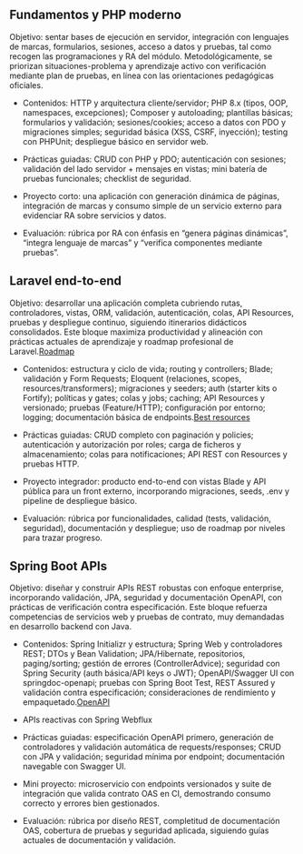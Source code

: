 ## Fundamentos y PHP moderno

Objetivo: sentar bases de ejecución en servidor, integración con lenguajes de marcas, formularios, sesiones, acceso a datos y pruebas, tal como recogen las programaciones y RA del módulo. Metodológicamente, se priorizan situaciones-problema y aprendizaje activo con verificación mediante plan de pruebas, en línea con las orientaciones pedagógicas oficiales.

- Contenidos: HTTP y arquitectura cliente/servidor; PHP 8.x (tipos, OOP, namespaces, excepciones); Composer y autoloading; plantillas básicas; formularios y validación; sesiones/cookies; acceso a datos con PDO y migraciones simples; seguridad básica (XSS, CSRF, inyección); testing con PHPUnit; despliegue básico en servidor web.

- Prácticas guiadas: CRUD con PHP y PDO; autenticación con sesiones; validación del lado servidor + mensajes en vistas; mini batería de pruebas funcionales; checklist de seguridad.

- Proyecto corto: una aplicación con generación dinámica de páginas, integración de marcas y consumo simple de un servicio externo para evidenciar RA sobre servicios y datos.

- Evaluación: rúbrica por RA con énfasis en “genera páginas dinámicas”, “integra lenguaje de marcas” y “verifica componentes mediante pruebas”.

## Laravel end-to-end

Objetivo: desarrollar una aplicación completa cubriendo rutas, controladores, vistas, ORM, validación, autenticación, colas, API Resources, pruebas y despliegue continuo, siguiendo itinerarios didácticos consolidados. Este bloque maximiza productividad y alineación con prácticas actuales de aprendizaje y roadmap profesional de Laravel.[Roadmap](https://laraveldaily.com/roadmap-learning-path)

- Contenidos: estructura y ciclo de vida; routing y controllers; Blade; validación y Form Requests; Eloquent (relaciones, scopes, resources/transformers); migraciones y seeders; auth (starter kits o Fortify); políticas y gates; colas y jobs; caching; API Resources y versionado; pruebas (Feature/HTTP); configuración por entorno; logging; documentación básica de endpoints.[Best resources](https://codecourse.com/articles/the-best-resources-to-learn-laravel-in-2025)

- Prácticas guiadas: CRUD completo con paginación y policies; autenticación y autorización por roles; carga de ficheros y almacenamiento; colas para notificaciones; API REST con Resources y pruebas HTTP.

- Proyecto integrador: producto end-to-end con vistas Blade y API pública para un front externo, incorporando migraciones, seeds, .env y pipeline de despliegue básico.

- Evaluación: rúbrica por funcionalidades, calidad (tests, validación, seguridad), documentación y despliegue; uso de roadmap por niveles para trazar progreso.

## Spring Boot APIs

Objetivo: diseñar y construir APIs REST robustas con enfoque enterprise, incorporando validación, JPA, seguridad y documentación OpenAPI, con prácticas de verificación contra especificación. Este bloque refuerza competencias de servicios web y pruebas de contrato, muy demandadas en desarrollo backend con Java.

- Contenidos: Spring Initializr y estructura; Spring Web y controladores REST; DTOs y Bean Validation; JPA/Hibernate, repositorios, paging/sorting; gestión de errores (ControllerAdvice); seguridad con Spring Security (auth básica/API keys o JWT); OpenAPI/Swagger UI con springdoc-openapi; pruebas con Spring Boot Test, REST Assured y validación contra especificación; consideraciones de rendimiento y empaquetado.[OpenAPI](https://www.baeldung.com/spring-rest-openapi-documentation)

- APIs reactivas con Spring Webflux

- Prácticas guiadas: especificación OpenAPI primero, generación de controladores y validación automática de requests/responses; CRUD con JPA y validación; seguridad mínima por endpoint; documentación navegable con Swagger UI.

- Mini proyecto: microservicio con endpoints versionados y suite de integración que valida contrato OAS en CI, demostrando consumo correcto y errores bien gestionados.

- Evaluación: rúbrica por diseño REST, completitud de documentación OAS, cobertura de pruebas y seguridad aplicada, siguiendo guías actuales de documentación y validación.
